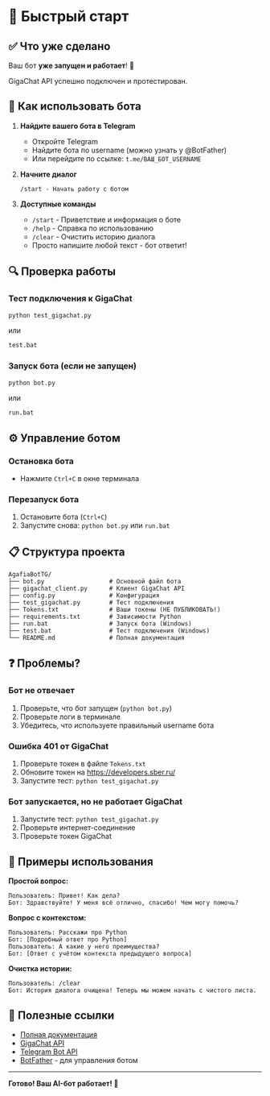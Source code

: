 # 🚀 Быстрый старт

## ✅ Что уже сделано

Ваш бот **уже запущен и работает**! 🎉

GigaChat API успешно подключен и протестирован.

## 📱 Как использовать бота

1. **Найдите вашего бота в Telegram**
   - Откройте Telegram
   - Найдите бота по username (можно узнать у @BotFather)
   - Или перейдите по ссылке: `t.me/ВАШ_БОТ_USERNAME`

2. **Начните диалог**
   ```
   /start - Начать работу с ботом
   ```

3. **Доступные команды**
   - `/start` - Приветствие и информация о боте
   - `/help` - Справка по использованию
   - `/clear` - Очистить историю диалога
   - Просто напишите любой текст - бот ответит!

## 🔍 Проверка работы

### Тест подключения к GigaChat
```bash
python test_gigachat.py
```
или
```bash
test.bat
```

### Запуск бота (если не запущен)
```bash
python bot.py
```
или
```bash
run.bat
```

## ⚙️ Управление ботом

### Остановка бота
- Нажмите `Ctrl+C` в окне терминала

### Перезапуск бота
1. Остановите бота (`Ctrl+C`)
2. Запустите снова: `python bot.py` или `run.bat`

## 📋 Структура проекта

```
AgafiaBotTG/
├── bot.py                  # Основной файл бота
├── gigachat_client.py      # Клиент GigaChat API
├── config.py               # Конфигурация
├── test_gigachat.py        # Тест подключения
├── Tokens.txt              # Ваши токены (НЕ ПУБЛИКОВАТЬ!)
├── requirements.txt        # Зависимости Python
├── run.bat                 # Запуск бота (Windows)
├── test.bat                # Тест подключения (Windows)
└── README.md               # Полная документация
```

## ❓ Проблемы?

### Бот не отвечает
1. Проверьте, что бот запущен (`python bot.py`)
2. Проверьте логи в терминале
3. Убедитесь, что используете правильный username бота

### Ошибка 401 от GigaChat
1. Проверьте токен в файле `Tokens.txt`
2. Обновите токен на https://developers.sber.ru/
3. Запустите тест: `python test_gigachat.py`

### Бот запускается, но не работает GigaChat
1. Запустите тест: `python test_gigachat.py`
2. Проверьте интернет-соединение
3. Проверьте токен GigaChat

## 🎯 Примеры использования

**Простой вопрос:**
```
Пользователь: Привет! Как дела?
Бот: Здравствуйте! У меня всё отлично, спасибо! Чем могу помочь?
```

**Вопрос с контекстом:**
```
Пользователь: Расскажи про Python
Бот: [Подробный ответ про Python]
Пользователь: А какие у него преимущества?
Бот: [Ответ с учётом контекста предыдущего вопроса]
```

**Очистка истории:**
```
Пользователь: /clear
Бот: История диалога очищена! Теперь мы можем начать с чистого листа.
```

## 🔗 Полезные ссылки

- [Полная документация](README.md)
- [GigaChat API](https://developers.sber.ru/docs/ru/gigachat/api/overview)
- [Telegram Bot API](https://core.telegram.org/bots/api)
- [BotFather](https://t.me/BotFather) - для управления ботом

---

**Готово! Ваш AI-бот работает! 🎉**



